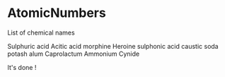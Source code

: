 # AtomicNumbers
List of chemical names

Sulphuric acid 
Acitic acid
morphine
Heroine
sulphonic acid
caustic soda
potash alum
Caprolactum
Ammonium Cynide

It's done !

